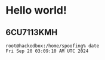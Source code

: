 # Hello world!
6CU7113KMH
---
```
root@hackedbox:/home/spoofing% date
Fri Sep 20 03:09:10 AM UTC 2024
```
